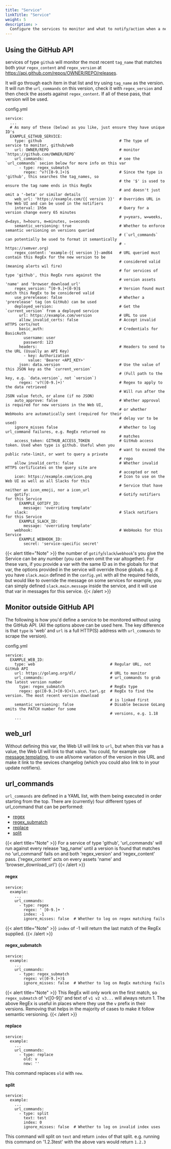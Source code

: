 ```yaml
---
title: "Service"
linkTitle: "Service"
weight: 5
description: >
  Configure the services to monitor and what to notify/action when a new release is found.
---
```


## Using the GitHub API
services of type `github` will monitor the most recent `tag_name` that matches both your `regex_content` and `regex_version` at
https://api.github.com/repos/OWNER/REPO/releases.

It will go through each item in that list and try using `tag_name` as the version. It will run the `url_commands` on this version, check it with `regex_version` and then check the assets against `regex_content`. If all of these pass, that version will be used.

config.yml
```
service:
  ...
  # As many of these (below) as you like, just ensure they have unique ID's
  EXAMPLE_GITHUB_SERVICE:
    type: github                                  # The type of service to monitor, github/web
    url: OWNER/REPO                               # monitor `https://github.com/OWNER/REPO`
    url_commands:                                 # see the `url_commands` secion below for more info on this var
      - type: regex_submatch
        regex: ^v?([0-9.]+)$                      # Since the type is 'github', this searches the tag_names, so
                                                  # the '$' is used to ensure the tag name ends in this RegEx
                                                  # and doesn't just omit a '-beta' or similar details
    web_url: 'https://example.com/{{ version }}'  # Overrides URL in the Web UI and can be used in the notifiers
    interval: 1h5m                                # Query for a version change every 65 minutes
                                                  # y=years, w=weeks, d=days, h=hours, m=minutes, s=seconds
    semantic_versioning: true                     # Whether to enforce semantic versioning on versions queried
                                                  # (`url_commands` can potentially be used to format it semantically
                                                  # - https://semver.org)
    regex_content: 'example-{{ version }}-amd64   # URL queried must contain this RegEx for the new version to be
                                                  # considered valid (meaning alerts wil fire)
                                                  # for services of type 'github', this RegEx runs against the
                                                  # version assets 'name' and 'browser_download_url'
    regex_version: ^[0-9.]+[0-9]$                 # Version found must match this RegEx to be considered valid
    use_prerelease: false                         # Whether a 'prerelease' tag (on GitHub) can be used
    deployed_version:                             # Get the `current_version` from a deployed service
      url: https://example.com/version            # URL to use
      allow_invalid_certs: false                  # Accept invalid HTTPS certs/not
      basic_auth:                                 # Credentials for BasicAuth
        username: user
        password: 123
      headers:                                    # Headers to send to the URL (Usually an API Key)
        - key: Authorization
          value: 'Bearer <API_KEY>'
      json: data.version                          # Use the value of this JSON key as the `current_version`
                                                  # (Full path to the key, e.g. `data.version`, not `version`)
      regex: 'v?([0-9.]+)'                        # Regex to apply to the data retrieved
                                                  # Will run after the JSON value fetch, or alone (if no JSON)
    auto_approve: false                           # Whether approval is required for new versions in the Web UI,
                                                  # or whether WebHooks are automatically sent (required for their
                                                  # delay var to be used)
    ignore_misses false                           # Whether to log url_command failures, e.g. RegEx returned no
                                                  # matches
    access_token: GITHUB_ACCESS_TOKEN             # GitHub access token. Used when type is github. Useful when you
                                                  # want to exceed the public rate-limit, or want to query a private
                                                  # repo
    allow_invalid_certs: false                    # Whether invalid HTTPS certificates on the query site are
                                                  # accepted or not
    icon: https://example.com/icon.png            # Icon to use on the Web UI as well as all Slacks for this
                                                  # Service that have neither an icon_emoji, nor a icon_url
    gotify:                                       # Gotify notifiers for this Service
      EXAMPLE_GOTIFY_ID:
        message: 'overriding template'
    slack:                                        # Slack notifiers for this Service
      EXAMPLE_SLACK_ID:
        message: 'overriding template'
    webhook:                                      # WebHooks for this Service
      EXAMPLE_WEBHOOK_ID:
        secret: 'service-specific secret'
```
{{< alert title="Note" >}}
the number of `gotify`/`slack`/`webhook`'s you give the Service can be any number (you can even omit the var altogether).
For these vars, if you provide a var with the same ID as in the globals for that var, the options provided in the service will override those globals. e.g. if you have `slack.main` defined in the `config.yml` with all the required fields, but would like to override the message on some services for example, you can simply defined `slack.main.message` inside the service, and it will use that var in messages for this service.
{{< /alert >}}

## Monitor outside GitHub API
The following is how you'd define a service to be monitored without using the GitHub API. (All the options above can be used here. The key difference is that `type` is 'web' and `url` is a full HTTP(S) address with `url_commands` to scrape the version).

config.yml
```
service:
  EXAMPLE_WEB_ID:
    type: web                                 # Regular URL, not GitHub API
    url: https://golang.org/dl/               # URL to monitor
    url_commands:                             # url_commands to grab the latest version number
      type: regex_submatch                    # RegEx type
      regex: go([0-9.]+[0-9]+)\.src\.tar\.gz  # RegEx to find the version. The most recent version download
                                              # is linked first
    semantic_versioning: false                # Disable because GoLang omits the PATCH number for some
                                              # versions, e.g. 1.18
    ...
```

## web_url
Without defining this var, the Web UI will link to `url`, but when this var has a value, the Web UI will link to that value.
You could, for example use [message templating](/docs/help/templating), to use all/some variation of the version in this URL and make it link to the sevices changelog (which you could also link to in your update notifiers).

## url_commands
`url_commands` are defined in a YAML list, with them being executed in order starting from the top.
There are (currently) four different types of url_command that can be performed:
- [regex](#regex)
- [regex_submatch](#regex_submatch)
- [replace](#replace)
- [split](#split)

{{< alert title="Note" >}}
For a service of type 'github', 'url_commands' will run against every release 'tag_name' until a version is found that matches no 'url_command' fails on and both 'regex_version' and 'regex_content' pass. ('regex_content' acts on every assets 'name' and 'browser_download_url')
{{< /alert >}}

#### regex
```
service:
  example:
    ...
    url_commands:
      - type: regex
        regex: ' [0-9.]+ '
        index: -1
        ignore_misses: false  # Whether to log on regex matching fails
```
{{< alert title="Note" >}}
`index` of -1 will return the last match of the RegEx supplied.
{{< /alert >}}

#### regex_submatch
```
service:
  example:
    ...
    url_commands:
      - type: regex_submatch
        regex: v([0-9.]+)$
        ignore_misses: false  # Whether to log on RegEx matching fails
```
{{< alert title="Note" >}}
This RegEx will only work on the first match, so `regex_submatch` of 'v([0-9])' and text of `v1 v2 v3...`
will always return 1. The above RegEx is useful in places where they use the `v` prefix
in their versions. Removing that helps in the majority of cases to make it follow semantic
versioning.
{{< /alert >}}

#### replace
```
service:
  example:
    ...
    url_commands:
      - type: replace
        old: v
        new: ''
```
This command replaces `old` with `new`.

#### split
```
service:
  example:
    ...
    url_commands:
      - type: split
        text: test
        index: 0
        ignore_misses: false  # Whether to log on invalid index uses

```
This command will split on `text` and return `index` of that split. e.g. running this command
on '1.2.3test' with the above vars would return `1.2.3`
